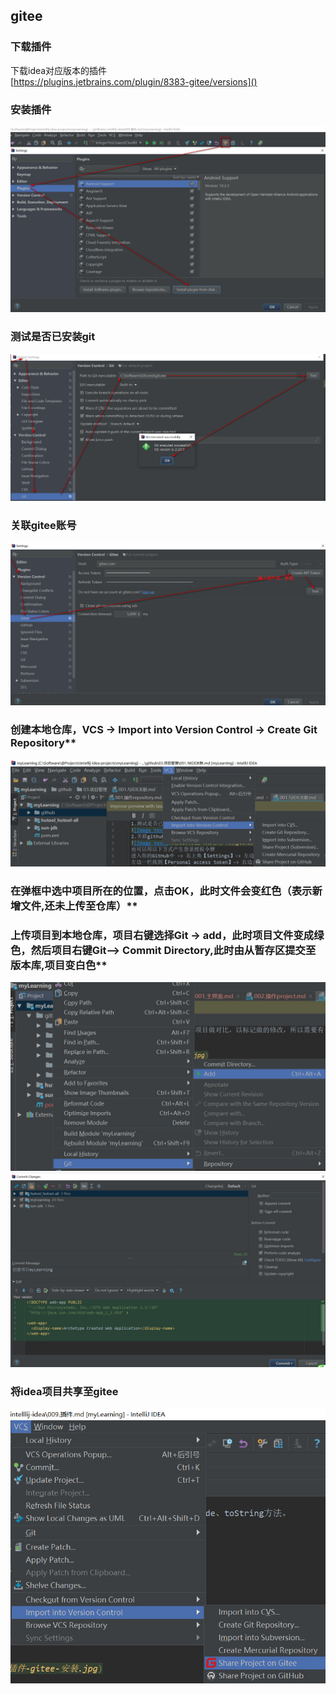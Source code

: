 ## gitee
### 下载插件  
下载idea对应版本的插件  
[https://plugins.jetbrains.com/plugin/8383-gitee/versions]()  

### 安装插件
![](./resources/插件-gitee-安装.jpg)

### 测试是否已安装git
![Image text](./resources/项目管理-测试git.jpg)

### 关联gitee账号
![](./resources/插件-关联gitee账号.jpg)

### 创建本地仓库，VCS -> Import into Version Control -> Create Git Repository**
![Image text](resources/项目管理-创建本地仓库.jpg)

### 在弹框中选中项目所在的位置，点击OK，此时文件会变红色（表示新增文件,还未上传至仓库）**
### 上传项目到本地仓库，项目右键选择Git -> add，此时项目文件变成绿色，然后项目右键Git--> Commit Directory,此时由从暂存区提交至版本库,项目变白色**
![Image text](resources/项目管理-添加项目到git仓库.jpg)
![Image text](resources/项目管理-提交项目至仓库.jpg)

### 将idea项目共享至gitee
![](./resources/将idea项目共享至gitee.jpg)